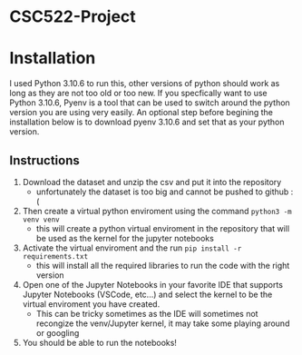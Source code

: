 # CSC522-Project

# Installation

I used Python 3.10.6 to run this, other versions of python should work as long as they are not too old or too new. If you specfically want to use Python 3.10.6, Pyenv is a tool that can be used to switch around the python version you are using very easily. An optional step before begining the installation below is to download pyenv 3.10.6 and set that as your python version.

## Instructions

1. Download the dataset and unzip the csv and put it into the repository
   - unfortunately the dataset is too big and cannot be pushed to github :(
2. Then create a virtual python enviroment using the command `python3 -m venv venv`
   - this will create a python virtual enviroment in the repository that will be used as the kernel for the jupyter notebooks
3. Activate the virtual enviroment and the run `pip install -r requirements.txt`
   - this will install all the required libraries to run the code with the right version
4. Open one of the Jupyter Notebooks in your favorite IDE that supports Jupyter Notebooks (VSCode, etc...) and select the kernel to be the virtual enviroment you have created.
   - This can be tricky sometimes as the IDE will sometimes not recongize the venv/Jupyter kernel, it may take some playing around or googling
5. You should be able to run the notebooks!
